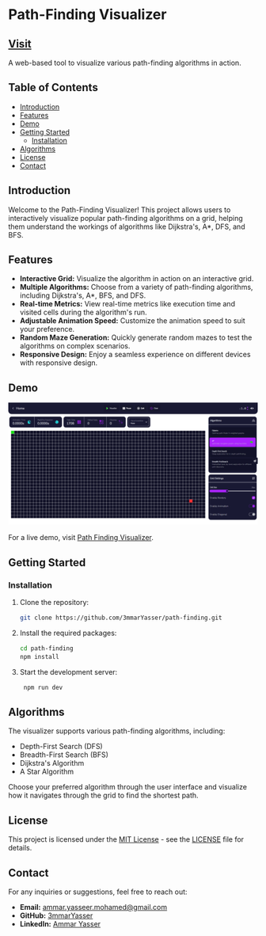 # Path-Finding Visualizer

## [Visit](https://path-finding-3mmar.vercel.app/)

A web-based tool to visualize various path-finding algorithms in action.

## Table of Contents
- [Introduction](#introduction)
- [Features](#features)
- [Demo](#demo)
- [Getting Started](#getting-started)
    - [Installation](#installation)
- [Algorithms](#algorithms)
- [License](#license)
- [Contact](#contact)

## Introduction

Welcome to the Path-Finding Visualizer! This project allows users to interactively visualize popular path-finding algorithms on a grid, helping them understand the workings of algorithms like Dijkstra's, A*, DFS, and BFS.

## Features

- **Interactive Grid:** Visualize the algorithm in action on an interactive grid.
- **Multiple Algorithms:** Choose from a variety of path-finding algorithms, including Dijkstra's, A*, BFS, and DFS.
- **Real-time Metrics:** View real-time metrics like execution time and visited cells during the algorithm's run.
- **Adjustable Animation Speed:** Customize the animation speed to suit your preference.
- **Random Maze Generation:** Quickly generate random mazes to test the algorithms on complex scenarios.
- **Responsive Design:** Enjoy a seamless experience on different devices with responsive design.

## Demo

![Project Demo](./src/assets/images/Screenshot%202023-12-25%20082940.png)

For a live demo, visit [Path Finding Visualizer](https://path-finding-3mmar.vercel.app/).

## Getting Started

### Installation

1. Clone the repository:
   ```bash
   git clone https://github.com/3mmarYasser/path-finding.git
2. Install the required packages:
   ```bash
   cd path-finding
   npm install
   ```   
3. Start the development server:
   ```bash   
    npm run dev
    ```
## Algorithms
The visualizer supports various path-finding algorithms, including:
* Depth-First Search (DFS)
* Breadth-First Search (BFS)
* Dijkstra's Algorithm
* A Star Algorithm

Choose your preferred algorithm through the user interface and visualize how it navigates through the grid to find the shortest path.   
## License

This project is licensed under the [MIT License](LICENSE) - see the [LICENSE](LICENSE) file for details.   

## Contact
For any inquiries or suggestions, feel free to reach out:
- **Email:** ammar.yasseer.mohamed@gmail.com
- **GitHub:** [3mmarYasser](https://github.com/3mmarYasser)
- **LinkedIn:** [Ammar Yasser](https://www.linkedin.com/in/ammar-yasseer/)
